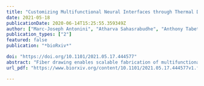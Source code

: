 ```yaml
---
title: "Customizing Multifunctional Neural Interfaces through Thermal Drawing Process"
date: 2021-05-18
publicationDate: 2020-06-14T15:25:55.359349Z
author: ["Marc-Joseph Antonini", "Atharva Sahasrabudhe", "Anthony Tabet", "Miriam Schwalm", "Dekel Rosenfeld", "Indie Garwood", "Jimin Park", "Gabriel Loke", "Tural Khudiyev", "Mehmet Kanik", "Nathan Corbin", "Andres Canales", "Alan Jasanoff", "Yoel Fink", "Polina Anikeeva"]
publication_types: ["2"]
featured: false
publication: "*bioRxiv*"

doi: "https://doi.org/10.1101/2021.05.17.444577"
abstract: "Fiber drawing enables scalable fabrication of multifunctional flexible fibers that integrate electrical, optical and microfluidic modalities to record and modulate neural activity. Constraints on thermomechanical properties of materials, however, have prevented integrated drawing of metal electrodes with low-loss polymer waveguides for concurrent electrical recording and optical neuromodulation. Here we introduce two fabrication approaches: (1) an iterative thermal drawing with a soft, low melting temperature (Tm) metal indium, and (2) a metal convergence drawing with traditionally non-drawable high Tm metal tungsten. Both approaches deliver multifunctional flexible neural interfaces with low-impedance metallic electrodes and low-loss waveguides, capable of recording optically-evoked and spontaneous neural activity in mice over several weeks. We couple these fibers with a light-weight mechanical microdrive (1g) that enables depth-specific interrogation of neural circuits in mice following chronic implantation. Finally, we demonstrate the compatibility of these fibers with magnetic resonance imaging (MRI) and apply them to visualize the delivery of chemical payloads through the integrated channels in real time. Together, these advances expand the domains of application of the fiber-based neural probes in neuroscience and neuroengineering."
url_pdf: "https://www.biorxiv.org/content/10.1101/2021.05.17.444577v1.full.pdf"

---
```


